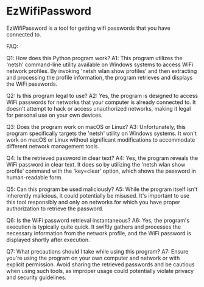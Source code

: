 # EzWifiPassword
EzWifiPassword is a tool for getting wifi passwords that you have connected to.

FAQ:

Q1: How does this Python program work?
A1: This program utilizes the 'netsh' command-line utility available on Windows systems to access WiFi network profiles. By invoking 'netsh wlan show profiles' and then extracting and processing the profile information, the program retrieves and displays the WiFi passwords.

Q2: Is this program legal to use?
A2: Yes, the program is designed to access WiFi passwords for networks that your computer is already connected to. It doesn't attempt to hack or access unauthorized networks, making it legal for personal use on your own devices.

Q3: Does the program work on macOS or Linux?
A3: Unfortunately, this program specifically targets the 'netsh' utility on Windows systems. It won't work on macOS or Linux without significant modifications to accommodate different network management tools.

Q4: Is the retrieved password in clear text?
A4: Yes, the program reveals the WiFi password in clear text. It does so by utilizing the 'netsh wlan show profile' command with the 'key=clear' option, which shows the password in human-readable form.

Q5: Can this program be used maliciously?
A5: While the program itself isn't inherently malicious, it could potentially be misused. It's important to use this tool responsibly and only on networks for which you have proper authorization to retrieve the password.

Q6: Is the WiFi password retrieval instantaneous?
A6: Yes, the program's execution is typically quite quick. It swiftly gathers and processes the necessary information from the network profile, and the WiFi password is displayed shortly after execution.

Q7: What precautions should I take while using this program?
A7: Ensure you're using the program on your own computer and network or with explicit permission. Avoid sharing the retrieved passwords and be cautious when using such tools, as improper usage could potentially violate privacy and security guidelines.

